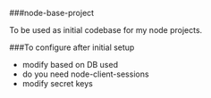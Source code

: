###node-base-project

To be used as initial codebase for my node projects.

###To configure after initial setup

- modify based on DB used
- do you need node-client-sessions
- modify secret keys
